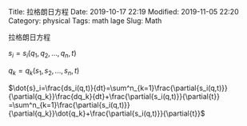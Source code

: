 Title: 拉格朗日方程
Date: 2019-10-17 22:19
Modified: 2019-11-05 22:20
Category: physical
Tags: math lage
Slug: Math

拉格朗日方程

$s_i=s_i(q_1,q_2,...,q_n,t)$

$q_k=q_k(s_1,s_2,...,s_n,t)$

$\dot{s}_i=\frac{ds_i(q,t)}{dt}=\sum^n_{k=1}\frac{\partial{s_i(q,t)}}{\partial{q_k}}\frac{dq_k}{dt}+\frac{\partial{s_i(q,t)}}{\partial{t}}
=\sum^n_{k=1}\frac{\partial{s_i(q,t)}}{\partial{q_k}}\dot{q_k}+\frac{\partial{s_i(q,t)}}{\partial{t}}$
